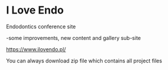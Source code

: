 # I Love Endo


Endodontics conference site

-some improvements, new content and gallery sub-site

https://www.ilovendo.pl/

You can always download zip file which contains all project files
